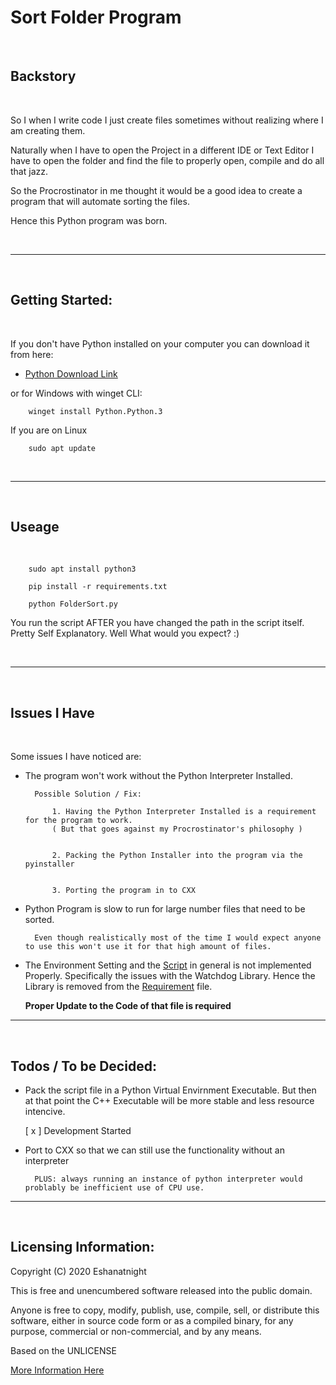 # Sort Folder Program

</br>

## Backstory

</br>

So I when I write code I just create files sometimes without realizing where I am creating them.

Naturally when I have to open the Project in a different IDE or Text Editor I have to open the folder and find the file to properly open, compile and do all that jazz.

So the Procrostinator in me thought it would be a good idea to create a program that will automate sorting the files.

Hence this Python program was born.

</br>

---

</br>

## Getting Started:

</br>

If you don't have Python installed on your computer you can download it from here:

- [Python Download Link](https://www.python.org/downloads/)

or for Windows with winget CLI:

```terminal
    winget install Python.Python.3
```

If you are on Linux

```terminal
    sudo apt update
```

</br>

---

</br>

## Useage

</br>


```terminal
    sudo apt install python3
```

```terminal
    pip install -r requirements.txt
```

```terminal
    python FolderSort.py
```

You run the script AFTER you have changed the path in the script itself. Pretty Self Explanatory. Well What would you expect? :)

</br>

---

</br>

## Issues I Have

</br>

Some issues I have noticed are:

- The program won't work without the Python Interpreter Installed.

        Possible Solution / Fix:

            1. Having the Python Interpreter Installed is a requirement for the program to work.
            ( But that goes against my Procrostinator's philosophy )


            2. Packing the Python Installer into the program via the pyinstaller


            3. Porting the program in to CXX

- Python Program is slow to run for large number files that need to be sorted.

        Even though realistically most of the time I would expect anyone to use this won't use it for that high amount of files.

- The Environment Setting and the [Script](./src/DownloadSort.py) in general is not implemented Properly. Specifically the issues with the Watchdog Library.
    Hence the Library is removed from the [Requirement](./requirments.txt) file.

    **Proper Update to the Code of that file is required**


---

</br>

## Todos / To be Decided:

- Pack the script file in a Python Virtual Envirnment Executable. But then at that point the C++ Executable will be more stable and less resource intencive.

    [ x ] Development Started

- Port to CXX so that we can still use the functionality without an interpreter

        PLUS: always running an instance of python interpreter would problably be inefficient use of CPU use.

---

</br>

## Licensing Information:

Copyright (C) 2020 Eshanatnight

This is free and unencumbered software released into the public domain.

Anyone is free to copy, modify, publish, use, compile, sell, or
distribute this software, either in source code form or as a compiled
binary, for any purpose, commercial or non-commercial, and by any
means.

Based on the UNLICENSE

[More Information Here](./LICENSE)